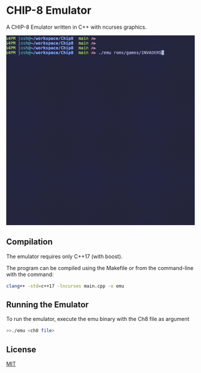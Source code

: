 # CHIP-8 Emulator

 A CHIP-8 Emulator written in C++ with ncurses graphics.

![<Gif demo>](imgs/invaders.gif)
## Compilation

The emulator requires only C++17 (with boost).

The program can be compiled using the Makefile or from the command-line with the command:
```bash
clang++ -std=c++17 -lncurses main.cpp -o emu
```

## Running the Emulator
To run the emulator, execute the emu binary with the Ch8 file as argument
```bash
>>./emu <ch8 file>
```


## License
[MIT](https://choosealicense.com/licenses/mit/)
